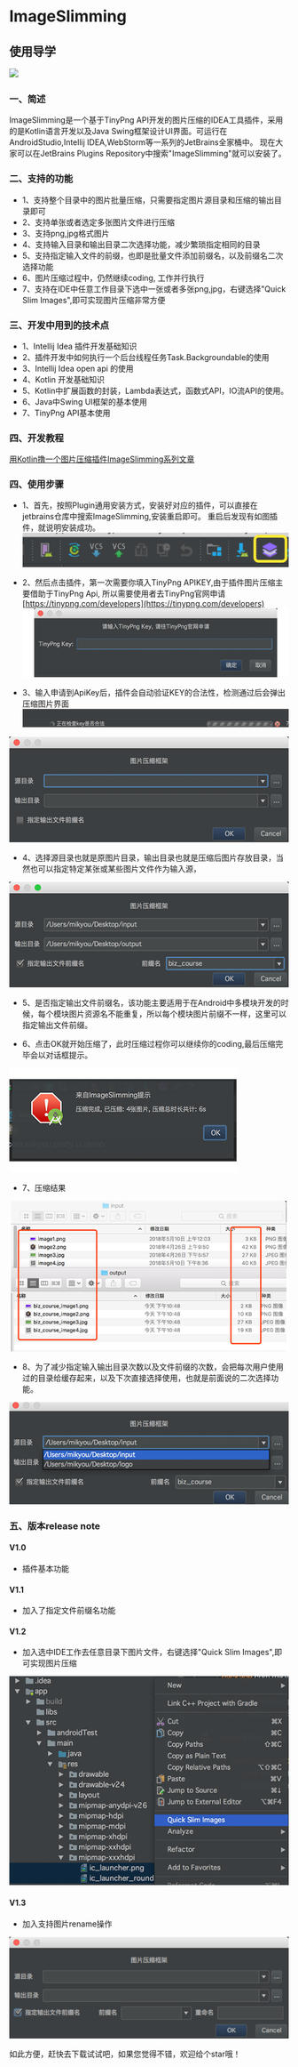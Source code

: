 # ImageSlimming

## 使用导学

![](art/9.gif)

### 一、简述

ImageSlimming是一个基于TinyPng API开发的图片压缩的IDEA工具插件，采用的是Kotlin语言开发以及Java Swing框架设计UI界面。可运行在AndroidStudio,Intellij IDEA,WebStorm等一系列的JetBrains全家桶中。
现在大家可以在JetBrains Plugins Repository中搜索"ImageSlimming"就可以安装了。

### 二、支持的功能

* 1、支持整个目录中的图片批量压缩，只需要指定图片源目录和压缩的输出目录即可
* 2、支持单张或者选定多张图片文件进行压缩
* 3、支持png,jpg格式图片
* 4、支持输入目录和输出目录二次选择功能，减少繁琐指定相同的目录
* 5、支持指定输入文件的前缀，也即是批量文件添加前缀名，以及前缀名二次选择功能
* 6、图片压缩过程中，仍然继续coding, 工作并行执行
* 7、支持在IDE中任意工作目录下选中一张或者多张png,jpg，右键选择"Quick Slim Images",即可实现图片压缩非常方便


### 三、开发中用到的技术点

* 1、Intellij Idea 插件开发基础知识
* 2、插件开发中如何执行一个后台线程任务Task.Backgroundable的使用
* 3、Intellij Idea open api 的使用
* 4、Kotlin 开发基础知识
* 5、Kotlin中扩展函数的封装，Lambda表达式，函数式API，IO流API的使用。
* 6、Java中Swing UI框架的基本使用
* 7、TinyPng API基本使用

### 四、开发教程

[用Kotlin撸一个图片压缩插件ImageSlimming系列文章](https://juejin.im/post/5b3453fe6fb9a00e883f37fa)

### 四、使用步骤

* 1、首先，按照Plugin通用安装方式，安装好对应的插件，可以直接在jetbrains仓库中搜索ImageSlimming,安装重启即可。
重启后发现有如图插件，就说明安装成功。
![](art/1.png)

* 2、然后点击插件，第一次需要你填入TinyPng APIKEY,由于插件图片压缩主要借助于TinyPng Api, 所以需要使用者去TinyPng官网申请 [https://tinypng.com/developers](https://tinypng.com/developers)
![](art/2.png)

* 3、输入申请到ApiKey后，插件会自动验证KEY的合法性，检测通过后会弹出压缩图片界面
![](art/3.png)

![](art/4.png)

* 4、选择源目录也就是原图片目录，输出目录也就是压缩后图片存放目录，当然也可以指定特定某张或某些图片文件作为输入源，

![](art/5.png)


* 5、是否指定输出文件前缀名，该功能主要适用于在Android中多模块开发的时候，每个模块图片资源名不能重复，所以每个模块图片前缀不一样，这里可以指定输出文件前缀。

* 6、点击OK就开始压缩了，此时压缩过程你可以继续你的coding,最后压缩完毕会以对话框提示。

![](art/6.png)

* 7、压缩结果

![](art/7.png)

* 8、为了减少指定输入输出目录次数以及文件前缀的次数，会把每次用户使用过的目录给缓存起来，以及下次直接选择使用，也就是前面说的二次选择功能。

![](art/8.png)

### 五、版本release note

#### V1.0

* 插件基本功能

#### V1.1

* 加入了指定文件前缀名功能

#### V1.2

* 加入选中IDE工作去任意目录下图片文件，右键选择"Quick Slim Images",即可实现图片压缩

![](art/10.png)

#### V1.3

* 加入支持图片rename操作

![](art/11.png)

如此方便，赶快去下载试试吧，如果您觉得不错，欢迎给个star哦！

